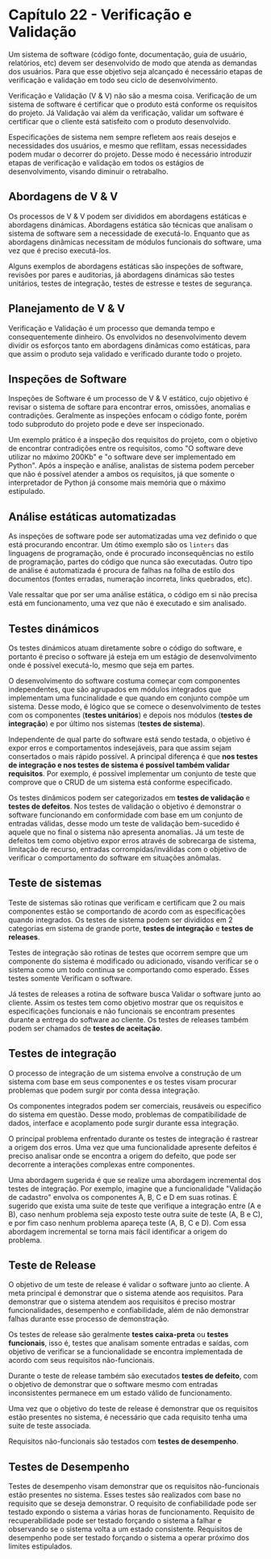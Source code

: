 # Capítulo 22 - Verificação e Validação

Um sistema de software (código fonte, documentação, guia de usuário, 
relatórios, etc) devem ser desenvolvido de modo que atenda as 
demandas dos usuários. Para que esse objetivo seja alcançado é 
necessário etapas de verificação e validação em todo seu 
ciclo de desenvolvimento.

Verificação e Validação (V & V) não são a mesma coisa. Verificação 
de um sistema de software é certificar que o produto está conforme 
os requisitos do projeto. Já Validação vai além da verificação, 
validar um software é certificar que o cliente está satisfeito 
com o produto desenvolvido. 

Especificações de sistema nem sempre refletem aos reais desejos 
e necessidades dos usuários, e mesmo que reflitam, essas 
necessidades podem mudar o decorrer do projeto. Desse modo é 
necessário introduzir etapas de verificação e validação em 
todos os estágios de desenvolvimento, visando diminuir o 
retrabalho.

## Abordagens de V & V

Os processos de V & V podem ser divididos em abordagens estáticas e 
abordagens dinámicas. Abordagens estática são técnicas que analisam 
o sistema de software sem a necessidade de executá-lo. Enquanto que 
as abordagens dinâmicas necessitam de módulos funcionais do 
software, uma vez que é preciso executá-los. 

Alguns exemplos de abordagens estáticas são inspeções de software, 
revisões por pares e auditorias, já abordagens dinámicas são 
testes unitários, testes de integração, testes de estresse e 
testes de segurança.

## Planejamento de V & V

Verificação e Validação é um processo que demanda tempo e 
consequentemente dinheiro. Os envolvidos no desenvolvimento devem 
dividir os esforços tanto em abordagens dinâmicas como estáticas, 
para que assim o produto seja validado e verificado durante todo 
o projeto.

## Inspeções de Software

Inspeções de Software é um processo de V & V estático, cujo objetivo 
é revisar o sistema de softare para encontrar erros, omissões, 
anomalias e contradições. Geralmente as inspeções enfocam o código 
fonte, porém todo subproduto do projeto pode e deve ser inspecionado.

Um exemplo prático é a inspeção dos requisitos do projeto, com o 
objetivo de encontrar contradições entre os requisitos, como 
"O software deve utilizar no máximo 200Kb" e 
"o software deve ser implementado em Python".
Após a inspeção e análise, analistas de sistema podem perceber que 
não é possível atender a ambos os requisitos, já que somente o 
interpretador de Python já consome mais memória que o máximo 
estipulado.

## Análise estáticas automatizadas

As inspeções de software pode ser automatizadas uma vez definido o 
que está procurando encontrar. Um ótimo exemplo são os `linters` 
das linguagens de programação, onde é procurado inconsequências no 
estilo de programação, partes do código que nunca são executadas. 
Outro tipo de análise é automatizada é procura de falhas na folha 
de estilo dos documentos (fontes erradas, numeração incorreta, 
links quebrados, etc). 

Vale ressaltar que por ser uma análise estática, o código em si não 
precisa está em funcionamento, uma vez que não é executado e sim 
analisado.

## Testes dinámicos

Os testes dinámicos atuam diretamente sobre o código do software, 
e portanto é preciso o software já esteja em um estágio de 
desenvolvimento onde é possível executá-lo, mesmo que seja em partes.

O desenvolvimento do software costuma começar com componentes 
independentes, que são agrupados em módulos integrados que 
implementam uma funcinalidade e que quando em conjunto compõe um 
sistema. Desse modo, é lógico que se comece o desenvolvimento de 
testes com os componentes (**testes unitários**) e depois nos módulos 
(**testes de integração**) e por último nos sistemas (**testes de sistema**).

Independente de qual parte do software está sendo testada, o 
objetivo é expor erros e comportamentos indesejáveis, para que assim 
sejam consertados o mais  rápido possível. A principal diferença é 
que **nos testes de integração e nos testes de sistema é possível 
também validar requisitos**. Por exemplo, é possível implementar um 
conjunto de teste que comprove que o CRUD de um sistema está 
conforme especificado.

Os testes dinâmicos podem ser categorizados em **testes de validação** e 
**testes de defeitos**. Nos testes de validação o objetivo é demonstrar 
o software funcionando em conformidade com base em um conjunto de 
entradas válidas, desse modo um teste de validação bem-sucedido é 
aquele que no final o sistema não apresenta anomalias. Já um teste 
de defeitos tem como objetivo expor erros através de sobrecarga de 
sistema, limitação de recurso, entradas corrompidas/inválidas com o 
objetivo de verificar o comportamento do software em situações 
anômalas.

## Teste de sistemas

Teste de sistemas são rotinas que verificam e certificam que 2 ou mais 
componentes estão se comportando de acordo com as especificações quando 
integrados. Os testes de sistema podem ser divididos em 2 categorias 
em sistema de grande porte, **testes de integração** e **testes de releases**.

Testes de integração são rotinas de testes que ocorrem sempre que um 
componente do sistema é modificado ou adicionado, visando verificar se 
o sistema como um todo continua se comportando como esperado. Esses 
testes somente Verificam o software.

Já testes de releases a rotina de software busca Validar o software 
junto ao cliente. Assim os testes tem como objetivo mostrar que os 
requisitos e especificações funcionais e não funcionais se encontram 
presentes durante a entrega do software ao cliente. Os testes de releases 
também podem ser chamados de **testes de aceitação**.

## Testes de integração

O processo de integração de um sistema envolve a construção de um 
sistema com base em seus componentes e os testes visam procurar 
problemas que podem surgir por conta dessa integração. 

Os componentes integrados podem ser comerciais, reusáveis ou específico 
do sistema em questão. Desse modo, problemas de compatibilidade de dados, 
interface e acoplamento pode surgir durante essa integração.

O principal problema enfrentado durante os testes de integração é rastrear 
a origem dos erros. Uma vez que uma funcionalidade apresente defeitos é 
preciso analisar onde se encontra a origem do defeito, que pode ser 
decorrente a interações complexas entre componentes.

Uma abordagem sugerida é que se realize uma abordagem incremental dos testes 
de integração. Por exemplo, imagine que a funcionalidade "Validação de cadastro" 
envolva os componentes A, B, C e D em suas rotinas. É sugerido que exista 
uma suite de teste que verifique a integração entre (A e B), caso nenhum problema 
seja exposto teste outra suite de teste (A, B e C), e por fim caso nenhum problema 
apareça teste (A, B, C e D). Com essa abordagem incremental se torna mais fácil 
identificar a origem do problema.

## Teste de Release

O objetivo de um teste de release é validar o software junto ao cliente. A meta 
principal é demonstrar que o sistema atende aos requisitos. Para demonstrar que 
o sistema atendem aos requisitos é preciso mostrar funcionalidades, desempenho e 
confiabilidade, além de não demonstrar falhas durante esse processo de 
demonstração.

Os testes de release são geralmente **testes caixa-preta** ou **testes funcionais**,
isso é, testes que analisam somente entradas e saídas, com objetivo de verificar 
se a funcionalidade se encontra implementada de acordo com seus requisitos 
não-funcionais.

Durante o teste de release também são executados **testes de defeito**, com o 
objetivo de demonstrar que o software mesmo com entradas inconsistentes 
permanece em um estado válido de funcionamento.

Uma vez que o objetivo do teste de release é demonstrar que os requisitos estão 
presentes no sistema, é necessário que cada requisito tenha uma suite de teste 
associada.

Requisitos não-funcionais são testados com **testes de desempenho**. 

## Testes de Desempenho

Testes de desempenho visam demonstrar que os requisitos não-funcionais estão 
presentes no sistema. Esses testes são realizados com base no requisito que se 
deseja demonstrar. O requisito de confiabilidade pode ser testado expondo o 
sistema a várias horas de funcionamento. Requisito de recuperabilidade pode ser 
testado forçando o sistema a falhar e observando se o sistema volta a um estado 
consistente. Requisitos de desempenho pode ser testado forçando o sistema a 
operar próximo dos limites estipulados.


